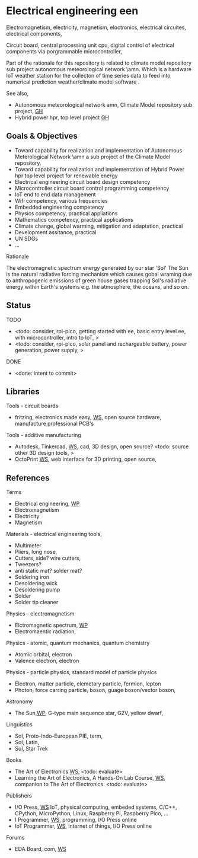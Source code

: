 # Electrical engineering een

Electromagnetism, electricity, magnetism, eloctronics, electrical circuites, electrical components, 

Circuit board, central processing unit cpu, digital control of electrical components via porgrammable microcontroller, 

Part of the rationale for this repository is related to climate model repository sub project autonomous meteorological network \amn. Which is a hardware IoT weather station for the collecton of time series data to feed into numerical prediction weather/climate model software .

See also, 
* Autonomous meteorological network amn, Climate Model repository sub project, [GH](https://github.com/YorkEarwaker/Climate-Model/tree/main/amn)
* Hybrid power hpr, top level project [GH](https://github.com/YorkEarwaker/Hybrid-Power)

## Goals & Objectives

* Toward capability for realization and implementation of Autonomous Meterological Network \amn a sub project of the Climate Model repository.
* Toward capability for realization and implementation of Hybrid Power hpr top level project for renewable energy
* Electrical engineering circuit board design competency
* Microcontroller circuit board control programming competency
* IoT end to end data management
* Wifi competency, various frequencies
* Embedded engineering competency
* Physics competency, practical appliations
* Mathematics competency, practical applications
* Climate change, global warming, mitigation and adaptation, practical
* Development assitance, practical
* UN SDGs
* ...

Rationale

The electromagnetic spectrum energy generated by our star 'Sol' The Sun is the natural radiative forcing mechanism which causes gobal wraming due to anthropogenic emissions of green house gases trapping Sol's radiative energy within Earth's systems e.g. the atmosphere, the oceans, and so on.

## Status

TODO
* <todo: consider, rpi-pico, getting started with ee, basic entry level ee, with microcontroller, intro to IoT, >
* <todo: consider, rpi-pico, solar panel and rechargeable battery, power generation, power supply, >

DONE
* <done: intent to commit>

## Libraries

Tools - circuit boards
* fritzing, electronics made easy, [WS](https://fritzing.org/), open source hardware, manufacture professional PCB's

Tools - additive manufacturing
* Autodesk, Tinkercad, [WS](https://www.tinkercad.com/), cad, 3D design, open source? <todo: source other 3D design tools, >
* OctoPrint [WS](https://octoprint.org/), web interface for 3D printing, open source, 

## References

Terms
* Electrical engineering, [WP](https://en.wikipedia.org/wiki/Electrical_engineering)
* Electromagnetism
* Electricity
* Magnetism

Materials - electrical engineering tools, 
* Multimeter
* Pliers, long nose,
* Cutters, side? wire cutters, 
* Tweezers? 
* anti static mat? solder mat?
* Soldering iron
* Desoldering wick
* Desoldering pump
* Solder
* Solder tip cleaner

Physics - electromagnetism
* Elctromagnetic spectrum, [WP](https://en.wikipedia.org/wiki/Electromagnetic_spectrum)
* Electromaentic radiation, 

Physics - atomic, quantum mechanics, quantum chemistry
* Atomic orbital, electron
* Valence electron, electron

Physics - particle physics, standard model of particle physics
* Electron, matter particle, elemetary particle, fermion, lepton
* Photon, force carring particle, boson, guage boson/vector boson,

Astronomy
* The Sun,[WP](https://en.wikipedia.org/wiki/Sun), G-type main sequence star, G2V, yellow dwarf, 

Linguistics
* Sol, Proto-Indo-European PIE, term, 
* Sol, Latin, 
* Sol, Star Trek 

Books
* The Art of Electronics [WS](https://artofelectronics.net/), <todo: evaluate>
* Learning the Art of Electronics, A Hands-On Lab Course, [WS](https://learningtheartofelectronics.com/), companion to The Art of Electronics. <todo: evaluate>

Publishers
* I/O Press, [WS](https://www.iopress.info/index.php) IoT, physical computing, embeded systems, C/C++, CPython, MicroPython, Linux, Raspberry Pi, Raspberry Pico, ...
* I Programmer, [WS](https://www.i-programmer.info/), programming, I/O Press online
* IoT Programmer, [WS](https://iot-programmer.com/), internet of things, I/O Press online

Forums
* EDA Board, com, [WS](https://www.edaboard.com/)